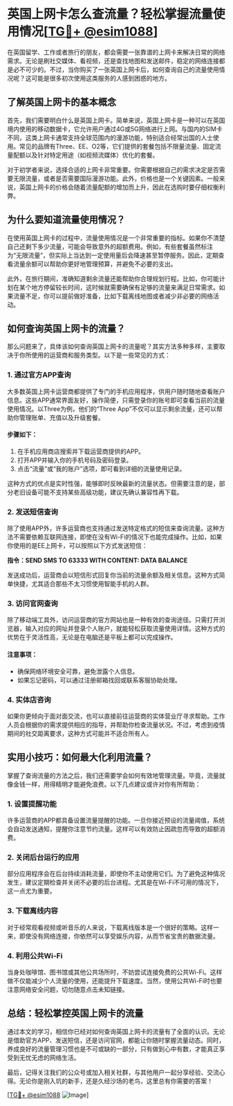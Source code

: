 # 英国上网卡怎么查流量？轻松掌握流量使用情况[[TG💪+ @esim1088](https://t.me/s/esim1088)]

在英国留学、工作或者旅行的朋友，都会需要一张靠谱的上网卡来解决日常的网络需求。无论是刷社交媒体、看视频，还是查找地图和发送邮件，稳定的网络连接都是必不可少的。不过，当你购买了一张英国上网卡后，如何查询自己的流量使用情况呢？这可能是很多初次使用这类服务的人感到困惑的地方。

## **了解英国上网卡的基本概念**

首先，我们需要明白什么是英国上网卡。简单来说，英国上网卡是一种可以在英国境内使用的移动数据卡，它允许用户通过4G或5G网络进行上网。与国内的SIM卡不同，这类上网卡通常支持全球范围内的漫游功能，特别适合经常出国的人士使用。常见的品牌有Three、EE、O2等，它们提供的套餐包括不限量流量、固定流量配额以及针对特定用途（如视频流媒体）优化的套餐。

对于初学者来说，选择合适的上网卡非常重要。你需要根据自己的需求决定是否需要无限流量，或者是否需要国际漫游功能。此外，价格也是一个关键因素。一般来说，英国上网卡的价格会随着流量配额的增加而上升，因此在选购时要仔细权衡利弊。

## **为什么要知道流量使用情况？**

在使用英国上网卡的过程中，流量使用情况是一个非常重要的指标。如果你不清楚自己还剩下多少流量，可能会导致意外的超额费用。例如，有些套餐虽然标注为“无限流量”，但实际上当达到一定使用量后会降速甚至暂停服务。因此，定期查看流量余额可以帮助你更好地管理预算，并避免不必要的支出。

此外，在旅行期间，准确知道剩余流量还能帮助你合理规划行程。比如，你可能计划在某个地方停留较长时间，这时候就需要确保有足够的流量来满足日常需求。如果流量不足，你可以提前做好准备，比如下载离线地图或者减少非必要的网络活动。

## **如何查询英国上网卡的流量？**

那么问题来了，具体该如何查询英国上网卡的流量呢？其实方法多种多样，主要取决于你所使用的运营商和服务类型。以下是一些常见的方式：

### **1. 通过官方APP查询**
大多数英国上网卡运营商都提供了专门的手机应用程序，供用户随时随地查看账户信息。这些APP通常界面友好，操作简便，只需登录你的账号即可查看当前的流量使用情况。以Three为例，他们的“Three App”不仅可以显示剩余流量，还可以帮助你管理账单、充值以及升级套餐。

#### **步骤如下：**
1. 在手机应用商店搜索并下载运营商提供的APP。
2. 打开APP并输入你的手机号码及密码登录。
3. 点击“流量”或“我的账户”选项，即可看到详细的流量使用记录。

这种方式的优点是实时性强，能够即时反映最新的流量状态。但需要注意的是，部分老旧设备可能不支持某些高级功能，建议先确认兼容性再下载。

### **2. 发送短信查询**
除了使用APP外，许多运营商也支持通过发送特定格式的短信来查询流量。这种方法不需要依赖互联网连接，即使在没有Wi-Fi的情况下也能完成操作。比如，如果你使用的是EE上网卡，可以按照以下方式发送短信：

**指令：SEND SMS TO 63333 WITH CONTENT: DATA BALANCE**

发送成功后，运营商会以短信形式回复你当前的流量余额及相关信息。这种方式简单快捷，尤其适合那些不太习惯使用智能手机的人群。

### **3. 访问官网查询**
除了移动端工具外，访问运营商的官方网站也是一种有效的查询途径。只需打开浏览器，输入对应的网址并登录个人账户，就能轻松获取流量使用详情。这种方式的优势在于灵活性高，无论是在电脑还是平板上都可以完成操作。

#### **注意事项：**
- 确保网络环境安全可靠，避免泄露个人信息。
- 如果忘记密码，可以通过注册邮箱找回或联系客服协助处理。

### **4. 实体店咨询**
如果你更倾向于面对面交流，也可以直接前往运营商的实体营业厅寻求帮助。工作人员会根据你的需求提供相应的指导，并帮助你检查流量状况。不过，考虑到疫情期间的社交距离要求，这种方式可能并不适合所有人。

## **实用小技巧：如何最大化利用流量？**

掌握了查询流量的方法之后，我们还需要学会如何有效地管理流量。毕竟，流量就像金钱一样，用得精明才能避免浪费。以下几点建议或许对你有所帮助：

### **1. 设置提醒功能**
许多运营商的APP都具备设置流量提醒的功能。一旦你接近预设的流量阈值，系统会自动发送通知，提醒你注意节约流量。这样可以有效防止因疏忽而导致的超额消费。

### **2. 关闭后台运行的应用**
部分应用程序会在后台持续消耗流量，即使你不主动使用它们。为了避免这种情况发生，建议定期检查并关闭不必要的后台进程。尤其是在Wi-Fi不可用的情况下，这一点尤为重要。

### **3. 下载离线内容**
对于经常观看视频或听音乐的人来说，下载离线版本是一个很好的策略。这样一来，即使没有网络连接，你依然可以享受娱乐内容，从而节省宝贵的数据流量。

### **4. 利用公共Wi-Fi**
当身处咖啡馆、图书馆或其他公共场所时，不妨尝试连接免费的公共Wi-Fi。这样做不仅能减少个人流量的使用，还能提升下载速度。当然，使用公共Wi-Fi时也要注意网络安全问题，切勿随意点击未知链接。

## **总结：轻松掌控英国上网卡的流量**

通过本文的学习，相信你已经对如何查询英国上网卡的流量有了全面的认识。无论是借助官方APP、发送短信，还是访问官网，都能让你随时掌握流量动态。同时，养成良好的流量管理习惯也是不可或缺的一部分，只有做到心中有数，才能真正享受到无忧无虑的网络生活。

最后，记得关注我们的公众号或加入相关社群，与其他用户一起分享经验、交流心得。无论你是刚入坑的新手，还是久经沙场的老鸟，这里总有你需要的答案！

[[TG💪+ @esim1088](https://t.me/s/esim1088) ![Image](https://i.postimg.cc/4NQfJmqS/Snipaste-2025-05-13-00-14-12.png)]
